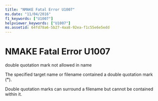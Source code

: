 ```yaml
---
title: "NMAKE Fatal Error U1007"
ms.date: "11/04/2016"
f1_keywords: ["U1007"]
helpviewer_keywords: ["U1007"]
ms.assetid: 64fd78a6-5b27-4aa8-92ea-f1c55e6e5edd
---
```

# NMAKE Fatal Error U1007

double quotation mark not allowed in name

The specified target name or filename contained a double quotation mark (**"**).

Double quotation marks can surround a filename but cannot be contained within it.